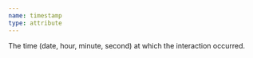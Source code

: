 ```yaml
---
name: timestamp
type: attribute
---
```


The time (date, hour, minute, second) at which the interaction occurred.